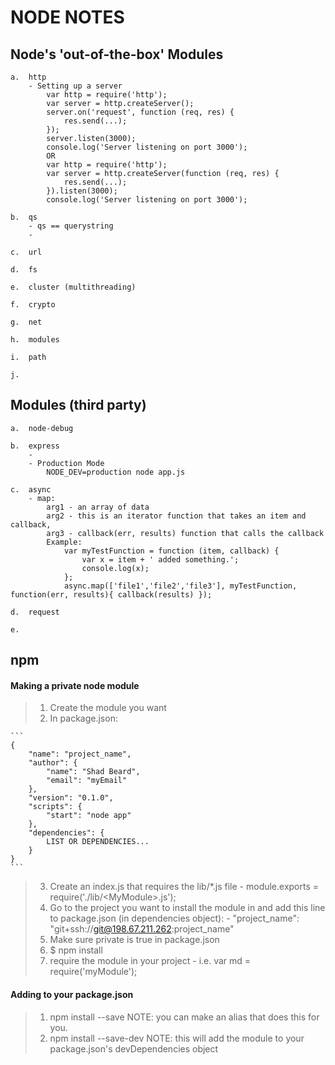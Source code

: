 # NODE NOTES

## Node's 'out-of-the-box' Modules
	a.  http
		- Setting up a server
			var http = require('http');
			var server = http.createServer();
			server.on('request', function (req, res) {
				res.send(...);
			});
			server.listen(3000);
			console.log('Server listening on port 3000');
			OR
			var http = require('http');
			var server = http.createServer(function (req, res) {
				res.send(...);
			}).listen(3000);
			console.log('Server listening on port 3000');

	b.  qs
		- qs == querystring
		- 

	c.  url

	d.  fs

	e.  cluster (multithreading)

	f.  crypto

	g.  net

	h.  modules

	i.  path

	j.  

## Modules (third party)
	a.  node-debug

	b.  express
		- 
		- Production Mode
			NODE_DEV=production node app.js

	c.  async
		- map:
			arg1 - an array of data 
			arg2 - this is an iterator function that takes an item and callback,
			arg3 - callback(err, results) function that calls the callback 
			Example:
				var myTestFunction = function (item, callback) { 
					var x = item + ' added something.';
					console.log(x);
				};
				async.map(['file1','file2','file3'], myTestFunction, function(err, results){ callback(results) });

	d.  request

	e.  

## npm
#### Making a private node module
> 1.  Create the module you want
> 2.  In package.json:

	```
	{
		"name": "project_name",
		"author": {
			"name": "Shad Beard",
			"email": "myEmail"
		},
		"version": "0.1.0",
		"scripts": {
			"start": "node app"
		},
		"dependencies": {
			LIST OR DEPENDENCIES...
		}
	}
	```

> 3.  Create an index.js that requires the lib/*.js file
	- module.exports = require('./lib/\<MyModule\>.js');
> 4.  Go to the project you want to install the module in and add this line to package.json (in dependencies object):
	-  "project_name": "git+ssh://git@198.67.211.262:project_name"
> 5.  Make sure private is true in package.json
> 6.  $ npm install
> 7.  require the module in your project
	- i.e. var md = require('myModule');

#### Adding to your package.json
> 1.  npm install --save  NOTE: you can make an alias that does this for you.
> 2.  npm install --save-dev NOTE: this will add the module to your package.json's devDependencies object


